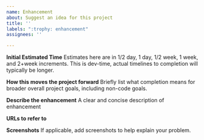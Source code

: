 ```yaml
---
name: Enhancement
about: Suggest an idea for this project
title: ''
labels: ":trophy: enhancement"
assignees: ''

---
```


**Initial Estimated Time**
Estimates here are in 1/2 day, 1 day, 1/2 week, 1 week, and 2+week increments. This is dev-time, actual timelines to completion will typically be longer.

**How this moves the project forward**
Briefly list what completion means for broader overall project goals, including non-code goals.


**Describe the enhancement**
A clear and concise description of enhancement

**URLs to refer to**

**Screenshots**
If applicable, add screenshots to help explain your problem.
